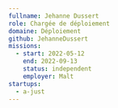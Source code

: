 ```yaml
---
fullname: Jehanne Dussert
role: Chargée de déploiement
domaine: Déploiement
github: JehanneDussert
missions:
  - start: 2022-05-12
    end: 2022-09-13
    status: independent
    employer: Malt
startups:
  - a-just
---
```


